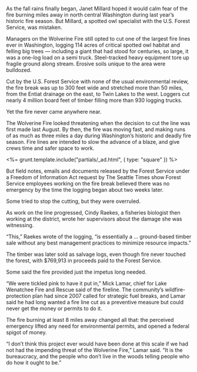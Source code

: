 As the fall rains finally began, Janet Millard hoped it would calm fear of the fire burning miles away in north central Washington during last year’s historic fire season. But Millard, a spotted owl specialist with the U.S. Forest Service, was mistaken. 

Managers on the Wolverine Fire still opted to cut one of the largest fire lines ever in Washington, logging 114 acres of critical spotted owl habitat and felling big trees — including a giant that had stood for centuries, so large, it was a one-log load on a semi truck. Steel-tracked heavy equipment tore up fragile ground along stream. Erosive soils unique to the area were bulldozed. 

Cut by the U.S. Forest Service with none of the usual environmental review, the fire break was up to 300 feet wide and stretched more than 50 miles, from the Entiat drainage on the east, to Twin Lakes to the west. Loggers cut nearly 4 million board feet of timber filling more than 930 logging trucks.

Yet the fire never came anywhere near. 

The Wolverine Fire looked threatening when the decision to cut the line was first made last August. By then, the fire was moving fast, and making runs of as much as three miles a day during Washington’s historic and deadly fire season. Fire lines are intended to slow the advance of a blaze, and give crews time and safer space to work. 

<%= grunt.template.include("partials/_ad.html", { type: "square" }) %>

But field notes, emails and documents released by the Forest Service under a Freedom of Information Act request by The Seattle Times show Forest Service employees working on the fire break believed there was no emergency by the time the logging began about two weeks later. 

Some tried to stop the cutting, but they were overruled. 

As work on the line progressed, Cindy Raekes, a fisheries biologist then working at the district, wrote her supervisors about the damage she was witnessing. 

“This,” Raekes wrote of the logging, “is essentially a ... ground-based timber sale without any best management practices to minimize resource impacts.”

The timber was later sold as salvage logs, even though fire never touched the forest, with $769,913 in proceeds paid to the Forest Service. 

Some said the fire provided just the impetus long needed. 

“We were tickled pink to have it put in,” Mick Lamar, chief for Lake Wenatchee Fire and Rescue said of the fireline. The community’s wildfire-protection plan had since 2007 called for strategic fuel breaks, and Lamar said he had long wanted a fire line cut as a preventive measure but could never get the money or permits to do it. 

The fire burning at least 8 miles away changed all that: the perceived emergency lifted any need for environmental permits, and opened a federal spigot of money. 

“I don’t think this project ever would have been done at this scale if we had not had the impending threat of the Wolverine Fire,” Lamar said. “It is the bureaucracy, and the people who don’t live in the woods telling people who do how it ought to be.”
